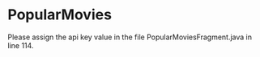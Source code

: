 # PopularMovies

Please assign the api key value in the file PopularMoviesFragment.java in line 114.
